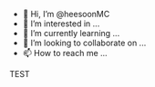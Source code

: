 - 👋 Hi, I’m @heesoonMC
- 👀 I’m interested in ...
- 🌱 I’m currently learning ...
- 💞️ I’m looking to collaborate on ...
- 📫 How to reach me ...

<!---
heesoonMC/heesoonMC is a ✨ special ✨ repository because its `README.md` (this file) appears on your GitHub profile.
You can click the Preview link to take a look at your changes.
--->


TEST 
